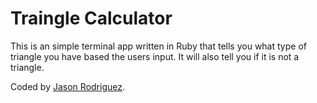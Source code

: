 Traingle Calculator
==============================

This is an simple terminal app written in Ruby that tells you what type of triangle you have based the users input. It will also tell you if it is not a triangle.

Coded by [Jason Rodriguez](http://jasonrodriguez.net/index.html).
